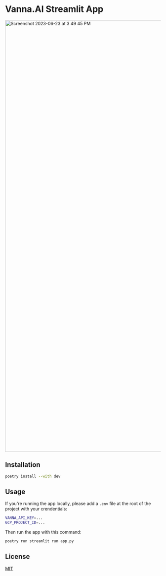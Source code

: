# Vanna.AI Streamlit App
<img width="1392" alt="Screenshot 2023-06-23 at 3 49 45 PM" src="https://s11.gifyu.com/images/S4xb4.gif">

## Installation

```bash
poetry install --with dev
```

## Usage

If you're running the app locally, please add a `.env` file at the root of the project with your crendentials:

```bash
VANNA_API_KEY=...
GCP_PROJECT_ID=...
```

Then run the app with this command:

```bash
poetry run streamlit run app.py
```

## License
[MIT](https://choosealicense.com/licenses/mit/)
